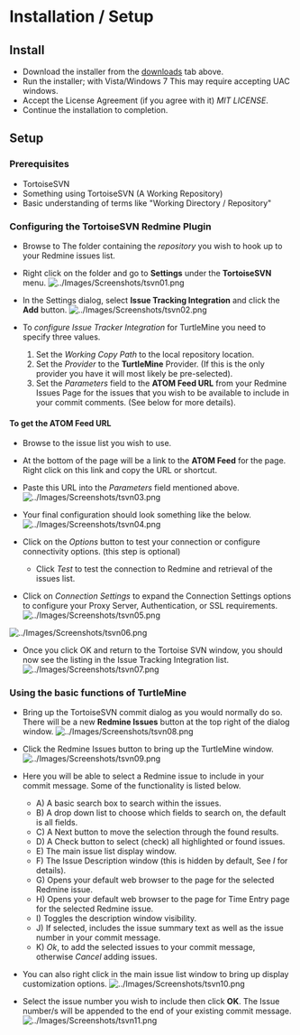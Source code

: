 # Installation / Setup ### Install ##  * Download the installer from the [downloads](http://code.google.com/p/turtlemine/downloads/list) tab above.  * Run the installer; with Vista/Windows 7 This may require accepting UAC windows.  * Accept the License Agreement (if you agree with it) _MIT LICENSE_.  * Continue the installation to completion.## Setup ##### Prerequisites ###  * TortoiseSVN  * Something using TortoiseSVN (A Working Repository)  * Basic understanding of terms like "Working Directory / Repository"### Configuring the TortoiseSVN Redmine Plugin ###  * Browse to The folder containing the _repository_ you wish to hook up to your Redmine issues list.  * Right click on the folder and go to **Settings** under the **TortoiseSVN** menu.![../Images/Screenshots/tsvn01.png](../Images/Screenshots/tsvn01.png)  * In the Settings dialog, select **Issue Tracking Integration** and click the **Add** button.![../Images/Screenshots/tsvn02.png](../Images/Screenshots/tsvn02.png)  * To _configure Issue Tracker Integration_ for TurtleMine you need to specify three values.    1. Set the _Working Copy Path_ to the local repository location.    1. Set the _Provider_ to the **TurtleMine** Provider.  (If this is the only provider you have it will most likely be pre-selected).    1. Set the _Parameters_ field to the **ATOM Feed URL** from your Redmine Issues Page for the issues that you wish to be available to include in your commit comments. (See below for more details).#### To get the ATOM Feed URL ####  * Browse to the issue list you wish to use.  * At the bottom of the page will be a link to the **ATOM Feed** for the page.  Right click on this link and copy the URL or shortcut.  * Paste this URL into the _Parameters_ field mentioned above.![../Images/Screenshots/tsvn03.png](../Images/Screenshots/tsvn03.png)  * Your final configuration should look something like the below.![../Images/Screenshots/tsvn04.png](../Images/Screenshots/tsvn04.png)  * Click on the _Options_ button to test your connection or configure connectivity options. (this step is optional)    * Click _Test_ to test the connection to Redmine and retrieval of the issues list.  * Click on _Connection Settings_ to expand the Connection Settings options to configure your Proxy Server, Authentication, or SSL requirements.![../Images/Screenshots/tsvn05.png](../Images/Screenshots/tsvn05.png)![../Images/Screenshots/tsvn06.png](../Images/Screenshots/tsvn06.png)  * Once you click OK and return to the Tortoise SVN window, you should now see the listing in the Issue Tracking Integration list.![../Images/Screenshots/tsvn07.png](../Images/Screenshots/tsvn07.png)### Using the basic functions of TurtleMine ###  * Bring up the TortoiseSVN commit dialog as you would normally do so.  There will be a new **Redmine Issues** button at the top right of the dialog window.![../Images/Screenshots/tsvn08.png](../Images/Screenshots/tsvn08.png)  * Click the Redmine Issues button to bring up the TurtleMine window.![../Images/Screenshots/tsvn09.png](../Images/Screenshots/tsvn09.png)  * Here you will be able to select a Redmine issue to include in your commit message.  Some of the functionality is listed below.    * A) A basic search box to search within the issues.    * B) A drop down list to choose which fields to search on, the default is all fields.    * C) A Next button to move the selection through the found results.    * D) A Check button to select (check) all highlighted or found issues.    * E) The main issue list display window.    * F) The Issue Description window (this is hidden by default, See _I_ for details).    * G) Opens your default web browser to the page for the selected Redmine issue.    * H) Opens your default web browser to the page for Time Entry page for the selected Redmine issue.    * I) Toggles the description window visibility.    * J) If selected, includes the issue summary text as well as the issue number in your commit message.    * K) _Ok_, to add the selected issues to your commit message, otherwise _Cancel_ adding issues.  * You can also right click in the main issue list window to bring up display customization options.![../Images/Screenshots/tsvn10.png](../Images/Screenshots/tsvn10.png)  * Select the issue number you wish to include then click **OK**.  The Issue number/s will be appended to the end of your existing commit message.![../Images/Screenshots/tsvn11.png](../Images/Screenshots/tsvn11.png)